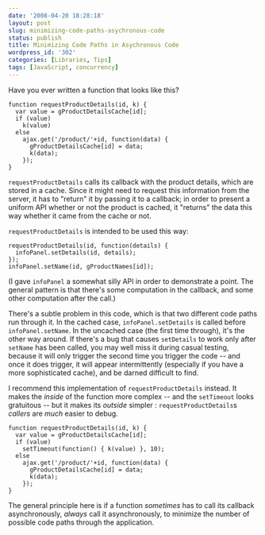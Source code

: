 ```yaml
---
date: '2008-04-20 18:28:18'
layout: post
slug: minimizing-code-paths-asychronous-code
status: publish
title: Minimizing Code Paths in Asychronous Code
wordpress_id: '302'
categories: [Libraries, Tips]
tags: [JavaScript, concurrency]
---
```


Have you ever written a function that looks like this?

    function requestProductDetails(id, k) {
      var value = gProductDetailsCache[id];
      if (value)
        k(value)
      else
        ajax.get('/product/'+id, function(data) {
          gProductDetailsCache[id] = data;
          k(data);
        });
    }

<!-- more -->

`requestProductDetails` calls its callback with the product details, which are stored in a cache.  Since it might need to request this information from the server, it has to "return" it by passing it to a callback; in order to present a uniform API whether or not the product is cached, it "returns" the data this way whether it came from the cache or not.

`requestProductDetails` is intended to be used this way:

    requestProductDetails(id, function(details) {
      infoPanel.setDetails(id, details);
    });
    infoPanel.setName(id, gProductNames[id]);

(I gave `infoPanel` a somewhat silly API in order to demonstrate a point.  The general pattern is that there's some computation in the callback, and some other computation after the call.)

There's a subtle problem in this code, which is that two different code paths run through it.  In the cached case, `infoPanel.setDetails` is called before `infoPanel.setName`.  In the uncached case (the first time through), it's the other way around.  If there's a bug that causes `setDetails` to work only after `setName` has been called, you may well miss it during casual testing, because it will only trigger the second time you trigger the code -- and once it does trigger, it will appear intermittently (especially if you have a more sophisticated cache), and be darned difficult to find.

I recommend this implementation of `requestProductDetails` instead.  It makes the _inside_ of the function more complex -- and the `setTimeout` looks gratuitous -- but it makes its _outside_ simpler : `requestProductDetails`s _callers_ are _much_ easier to debug.

    function requestProductDetails(id, k) {
      var value = gProductDetailsCache[id];
      if (value)
        setTimeout(function() { k(value) }, 10);
      else
        ajax.get('/product/'+id, function(data) {
          gProductDetailsCache[id] = data;
          k(data);
        });
    }

The general principle here is if a function _sometimes_ has to call its callback asynchronously, _always_ call it asynchronously, to minimize the number of possible code paths through the application.
